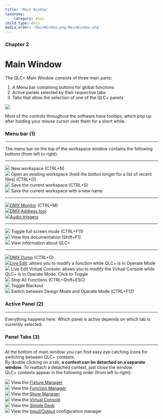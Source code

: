 ```yaml
---
title: 'Main Window'
taxonomy:
    category: docs
child_type: docs
media_order: 'MainWindow.png,MainWindow.png'
---
```


<style>
    #chapter p {
        text-align: left;
    }
</style>

### Chapter 2

# Main Window

The QLC+ Main Window consists of three main parts:

1.  A Menu bar containing buttons for global functions
2.  Active panels selected by their respective tabs
3.  Tabs that allow the selection of one of the QLC+ panels

![](MainWindow.png)

Most of the controls throughout the software have tooltips, which pop up after holding your mouse cursor over them for a short while.

### Menu bar (1)
------------

The menu bar on the top of the workspace window contains the following buttons (from left to right):

* * *

![](../basics/filenew.png) New workspace (CTRL+N)  
![](../basics/fileopen.png) Open an existing workspace (hold the button longer for a list of recent files) (CTRL+O)  
![](../basics/filesave.png) Save the current workspace (CTRL+S)  
![](../basics/filesaveas.png) Save the current workspace with a new name  

* * *

![](../basics/monitor.png)[DMX Monitor](dmx-monitor) (CTRL+M)  
![](../basics/diptool.png)[DMX Address tool](dmx-address-tool)  
![](../basics/audioinput.png)[Audio triggers](/virtual-console/audio-triggers)  

* * *

![](../basics/fullscreen.png) Toggle full screen mode (CTRL+F11)  
![](../basics/help.png) View this documentation (Shift+F1)  
![](../basics/qlcplus.svg?resize=32,32) View information about QLC+  

* * *

![](../basics/add_dump.png)[DMX Dump](dmx-dump) (CTRL+D)  
![](../basics/liveedit.png)[Live Edit](live-edit): allows you to modify a function while QLC+ is in Operate Mode  
![](../basics/liveedit_vc.png) Live Edit Virtual Console: allows you to modify the Virtual Console while QLC+ is in Operate Mode. Click to Toggle  
![](../basics/panic.png) Stop All Functions (CTRL+Shift+ESC)  
![](../basics/blackout.png) Toggle Blackout  
![](../basics/operate.png) Switch between Design Mode and Operate Mode (CTRL+F12)

### Active Panel (2)
----------------

Everything happens here. Which panel is active depends on which tab is currently selected.

### Panel Tabs (3)
--------------

At the bottom of main window you can find easy eye catching icons for switching between QLC+ contexts.  
By double clicking on a tab, **a context can be detached on a separate window**. To reattach a detached context, just close the window.  
QLC+ contexts appear in the following order (from left to right):

![](../basics/fixture.png) View the [Fixture Manager](/fixture-manager)  
![](../basics/function.png) View the [Function Manager](/function-manager)  
![](../basics/show.png) View the [Show Manager](/show-manager)  
![](../basics/virtualconsole.png) View the [Virtual Console](/virtual-console)  
![](../basics/slidermatrix.png) View the [Simple Desk](/simple-desk)  
![](../basics/input_output.png) View the [Input/Output](/input-output) configuration manager
